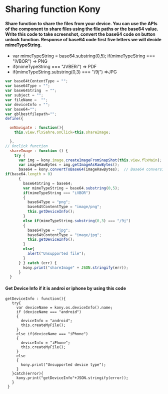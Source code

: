 
# Sharing function  Kony
#### Share function to share the files from your device. You can use the APIs of the component to share files using the file paths or the base64 value. Write this code to take screenshot, convert the base64 code on button unlock function. Response of base64 code first five letters we will decide mimeTypeString.
- var mimeTypeString = base64.substring(0,5);
        if(mimeTypeString === "iVBOR") => PNG
- if(mimeTypeString === "JVBERi") => PDF
- if(mimeTypeString.substring(0,3) === "/9j") =>JPG

``` javascript
var base64tContentType = "";
var base64Type = "";
var base64String  = "";
var subject = "";
var fileName =  "";
var deviceInfo = "";
var base64="";
var gblbestfilepath="";
define({ 

  onNavigate : function(){
    this.view.flxSahre.onClick=this.shareImage;

  },
// Onclick function 
  shareImage : function () {
    try {
      var img = kony.image.createImageFromSnapShot(this.view.flxMain); // snapshot the from
      var imageRawBytes = img.getImageAsRawBytes();
      base64 = kony.convertToBase64(imageRawBytes);  // Base64 conversion 
if(base64.length > 0)
      {
        base64String = base64;
        var mimeTypeString = base64.substring(0,5);
        if(mimeTypeString === "iVBOR")
        {
          base64Type = "png";
          base64tContentType = "image/png";
          this.getDeviceInfo();
        }
        else if(mimeTypeString.substring(0,3) === "/9j")
        {
          base64Type = "jpg";
          base64tContentType = "image/jpg";
          this.getDeviceInfo();
        }
        else{
          alert("Unsupported file");
        }
      } } catch (err) {
        kony.print("shareImage" + JSON.stringify(err));
      }
  }
  ```
  #### Get Device Info if it is androi or iphone by using this code
 ```
 getDeviceInfo : function(){
    try{
      var deviceName = kony.os.deviceInfo().name;
      if (deviceName === "android")
      {
        deviceInfo = "android";
        this.createMyFile();
      }
      else if(deviceName === "iPhone")
      {
        deviceInfo = "iPhone";
        this.createMyFile();
      }
      else
      {
        kony.print("Unsupported device type");
      }
    }catch(error){
      kony.print("getDeviceInfo"+JSON.stringify(error));
    }
  }
  ```
